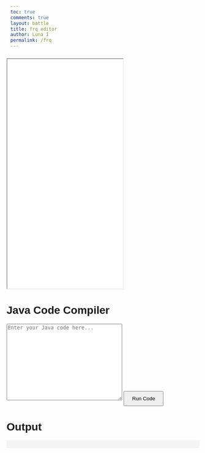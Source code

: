 ```yaml
---
toc: true
comments: true
layout: battle
title: frq editor
author: Luna I
permalink: /frq
---
```


<head>
  <title>Java Code Compiler</title>
  <style>
    body {
      font-family: Arial, sans-serif;
      margin: 20px;
    }
    textarea {
      width: 60%;
      height: 200px;
    }
    button {
      margin-top: 10px;
      padding: 10px 20px;
    }
    pre {
      background-color: #f4f4f4;
      padding: 10px;
    }
  </style>
</head>
<body>
  <iframe
  src="images/ap23csa.pdf"
  width="60%"
  height="600px"
  ></iframe>
<h1>Java Code Compiler</h1>
<textarea id="code" placeholder="Enter your Java code here..."></textarea>
<button onclick="compileCode()">Run Code</button>
<h1>Output</h1>
<pre id="output"></pre>
<script>
async function compileCode() {
  const code = document.getElementById('code').value;
  try {
  const response = await fetch('http://localhost:8032/api/compile/JudgeController', { 
// fetch("https://codemaxxers.stu.nighthawkcodingsociety.com/api/compile/JudgeController", requestOptions)
  method: 'POST',
headers: {
    'Content-Type': 'application/json'
},
  body: JSON.stringify({ code: code })
});
  if (!response.ok) {
    const errorMsg = 'Compiling failed: ' + response.status;
    console.log(errorMsg);
    switch (response.status) {
    default:
     alert("Compiling failed. Please try again later.");
    }
    throw new Error('Compiling failed');
    }
    const result = await response.json();
    const outputElement = document.getElementById('output');
    if (result.output) {
      outputElement.textContent = result.output;
     } else if (result.error) {
      outputElement.textContent = result.error;
        }
} catch (error) {
  console.error('Error:', error);
  }
}
</script>
</body>

